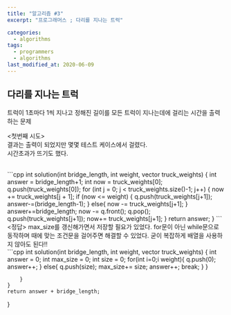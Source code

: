 ```yaml
---
title: "알고리즘 #3"
excerpt: "프로그래머스 ; 다리를 지나는 트럭"

categories:
  - algorithms
tags:
  - programmers
  - algorithms
last_modified_at: 2020-06-09
---
```

## 다리를 지나는 트럭  
트럭이 1초마다 1씩 지나고 정해진 길이를 모든 트럭이 지나는데에 걸리는 시간을 출력하는 문제 

<첫번째 시도>  
결과는 출력이 되었지만 몇몇 테스트 케이스에서 걸렸다.  
시간초과가 뜨기도 했다.  

<br>
```cpp  
int solution(int bridge_length, int weight, vector<int> truck_weights) {
    int answer = bridge_length+1;
    int now = truck_weights[0];        
    q.push(truck_weights[0]);
    for (int j = 0; j < truck_weights.size()-1; j++) {
        now += truck_weights[j + 1];
        if (now <= weight) {
            q.push(truck_weights[j+1]);
            answer-=(bridge_length-1);
        }
        else{
            now -= truck_weights[j+1];
        }
        answer+=bridge_length;
        now -= q.front();
        q.pop();
        q.push(truck_weights[j+1]);
        now+= truck_weights[j+1];
    }
    return answer;
}
```  
<br>
<정답>  
max_size를 갱신해가면서 저장할 필요가 있었다.  
for문이 아닌 while문으로 동작하며 때에 맞는 조건문을 걸어주면 해결할 수 있었다.  
굳이 복잡하게 배열을 사용하지 않아도 된다!!  
<br>
```cpp  
int solution(int bridge_length, int weight, vector<int> truck_weights) {
    int answer = 0;
    int max_size = 0;
    int size = 0;
    for(int i=0;i<truck_weights.size();i++){
        size = truck_weights[i];
        while(1){
            if(q.empty()){
                q.push(size);
                max_size+=size;
                answer++;
                break;
            } else if (q.size() == bridge_length){
                max_size-=q.front();
                q.pop();
            } else {
                if(size+max_size > weight){
                    q.push(0);
                    answer++;
                } else{
                    q.push(size);
                    max_size+= size;
                    answer++;
                    break;
                }
            }

        }
    }
    return answer + bridge_length;
}
```
